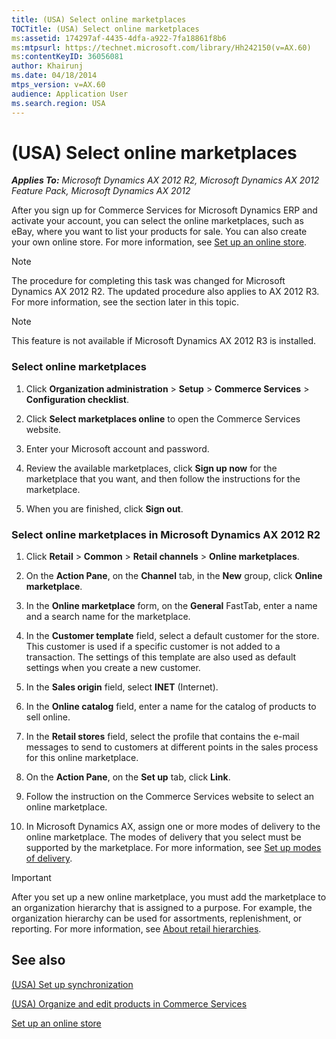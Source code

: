 ```yaml
---
title: (USA) Select online marketplaces
TOCTitle: (USA) Select online marketplaces
ms:assetid: 174297af-4435-4dfa-a922-7fa18861f8b6
ms:mtpsurl: https://technet.microsoft.com/library/Hh242150(v=AX.60)
ms:contentKeyID: 36056081
author: Khairunj
ms.date: 04/18/2014
mtps_version: v=AX.60
audience: Application User
ms.search.region: USA
---
```


# (USA) Select online marketplaces 


_**Applies To:** Microsoft Dynamics AX 2012 R2, Microsoft Dynamics AX 2012 Feature Pack, Microsoft Dynamics AX 2012_

After you sign up for Commerce Services for Microsoft Dynamics ERP and activate your account, you can select the online marketplaces, such as eBay, where you want to list your products for sale. You can also create your own online store. For more information, see [Set up an online store](set-up-an-online-store.md).


> [!NOTE]
> <P>The procedure for completing this task was changed for Microsoft Dynamics AX 2012 R2. The updated procedure also applies to AX 2012 R3. For more information, see the section later in this topic.</P>




> [!NOTE]
> <P>This feature is not available if Microsoft Dynamics AX 2012 R3 is installed.</P>



### Select online marketplaces

1.  Click **Organization administration** \> **Setup** \> **Commerce Services** \> **Configuration checklist**.

2.  Click **Select marketplaces online** to open the Commerce Services website.

3.  Enter your Microsoft account and password.

4.  Review the available marketplaces, click **Sign up now** for the marketplace that you want, and then follow the instructions for the marketplace.

5.  When you are finished, click **Sign out**.

### Select online marketplaces in Microsoft Dynamics AX 2012 R2

1.  Click **Retail** \> **Common** \> **Retail channels** \> **Online marketplaces**.

2.  On the **Action Pane**, on the **Channel** tab, in the **New** group, click **Online marketplace**.

3.  In the **Online marketplace** form, on the **General** FastTab, enter a name and a search name for the marketplace.

4.  In the **Customer template** field, select a default customer for the store. This customer is used if a specific customer is not added to a transaction. The settings of this template are also used as default settings when you create a new customer.

5.  In the **Sales origin** field, select **INET** (Internet).

6.  In the **Online catalog** field, enter a name for the catalog of products to sell online.

7.  In the **Retail stores** field, select the profile that contains the e-mail messages to send to customers at different points in the sales process for this online marketplace.

8.  On the **Action Pane**, on the **Set up** tab, click **Link**.

9.  Follow the instruction on the Commerce Services website to select an online marketplace.

10. In Microsoft Dynamics AX, assign one or more modes of delivery to the online marketplace. The modes of delivery that you select must be supported by the marketplace. For more information, see [Set up modes of delivery](set-up-modes-of-delivery.md).


> [!IMPORTANT]
> <P>After you set up a new online marketplace, you must add the marketplace to an organization hierarchy that is assigned to a purpose. For example, the organization hierarchy can be used for assortments, replenishment, or reporting. For more information, see <A href="about-retail-hierarchies.md">About retail hierarchies</A>.</P>



## See also

[(USA) Set up synchronization](usa-set-up-synchronization.md)

[(USA) Organize and edit products in Commerce Services](usa-organize-and-edit-products-in-commerce-services.md)

[Set up an online store](set-up-an-online-store.md)

  


